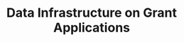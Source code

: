 ---
layout: splash
title: "Data Infrastructure on Grant Applications"
permalink: /services/grant-data
header:
  overlay_color: "#5e616c"
  overlay_image: /assets/images/neuro-software.jpg
excerpt: >
   CatalystNeuro is built to fit well as a sub-award in NIH grant applications, augmenting research teams with the data and software engineering expertise to meet compliance with NIH policies and maximize the impact of your research in the neuroscience community. We can provide services in:
        - Data standardization, publishing, and sharing
        - Electronic lab notebooks
        - Data dashboards and data visualization
        - Data processing pipelines
        - Porting existing technologies into the cloud
        - Outreach, dissemination, and user support
url: "https://calendly.com/ben-dichter/45-minute-meeting?month=2023-05"
btn_class: "btn--primary"
btn_label: "Schedule a Grant Sub-Award Consultation"
image_path:

---